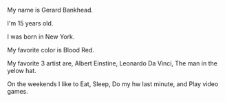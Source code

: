 My name is Gerard Bankhead.

I'm 15 years old.

I was born in New York.

My favorite color is Blood Red.

My favorite 3 artist are, Albert Einstine, Leonardo Da Vinci, The man in the yelow hat.

On the weekends I like to Eat, Sleep, Do my hw last minute, and Play video games.